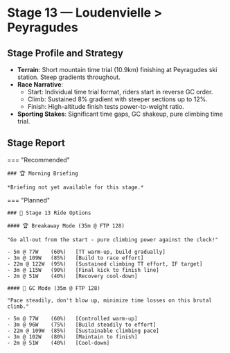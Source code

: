 # Stage 13 — Loudenvielle > Peyragudes

## Stage Profile and Strategy

- **Terrain**: Short mountain time trial (10.9km) finishing at Peyragudes ski station. Steep gradients throughout.
- **Race Narrative**:
	- Start: Individual time trial format, riders start in reverse GC order.
	- Climb: Sustained 8% gradient with steeper sections up to 12%.
	- Finish: High-altitude finish tests power-to-weight ratio.
- **Sporting Stakes**: Significant time gaps, GC shakeup, pure climbing time trial.

## Stage Report

=== "Recommended"

	### 🏆 Morning Briefing

	*Briefing not yet available for this stage.*

=== "Planned"

	### 🚴 Stage 13 Ride Options

	#### 🏆 Breakaway Mode (35m @ FTP 128)
	
	"Go all-out from the start - pure climbing power against the clock!"

	- 5m @ 77W    (60%)   [TT warm-up, build gradually]
	- 3m @ 109W   (85%)   [Build to race effort]
	- 22m @ 122W  (95%)   [Sustained climbing TT effort, IF target]
	- 3m @ 115W   (90%)   [Final kick to finish line]
	- 2m @ 51W    (40%)   [Recovery cool-down]
	
	#### 🦺 GC Mode (35m @ FTP 128)

	"Pace steadily, don't blow up, minimize time losses on this brutal climb."

	- 5m @ 77W    (60%)   [Controlled warm-up]
	- 3m @ 96W    (75%)   [Build steadily to effort]
	- 22m @ 109W  (85%)   [Sustainable climbing pace]
	- 3m @ 102W   (80%)   [Maintain to finish]
	- 2m @ 51W    (40%)   [Cool-down]
